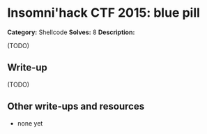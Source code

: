# Insomni'hack CTF 2015: blue pill

**Category:** Shellcode
**Solves:** 8
**Description:** 

(TODO)

## Write-up

(TODO)

## Other write-ups and resources

* none yet